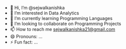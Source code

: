 - 👋 Hi, I’m @sejwalkanishka
- 👀 I’m interested in Data Analytics
- 🌱 I’m currently learning Programming Languages
- 💞️ I’m looking to collaborate on Programming Projects
- 📫 How to reach me sejwalkanishka21@gmail.com
- 😄 Pronouns: ...
- ⚡ Fun fact: ...

<!---
sejwalkanishka/sejwalkanishka is a ✨ special ✨ repository because its `README.md` (this file) appears on your GitHub profile.
You can click the Preview link to take a look at your changes.
--->
